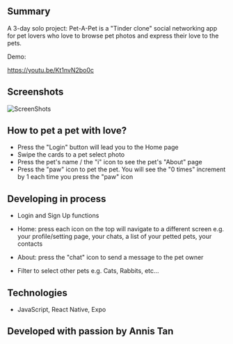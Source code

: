 ## Summary

A 3-day solo project: Pet-A-Pet is a "Tinder clone" social networking app for pet lovers who love to browse pet photos and express their love to the pets.

Demo:

https://youtu.be/Kt1nvN2bo0c


## Screenshots
![ScreenShots](https://user-images.githubusercontent.com/64669206/100396723-24371180-3014-11eb-934b-0198d41f6e69.png)


## How to pet a pet with love?

- Press the "Login" button will lead you to the Home page
- Swipe the cards to a pet select photo
- Press the pet's name / the "i" icon to see the pet's "About" page
- Press the "paw" icon to pet the pet. You will see the "0 times" increment by 1 each time you press the "paw" icon

## Developing in process

* Login and Sign Up functions

* Home: press each icon on the top will navigate to a different screen e.g. your profile/setting page, your chats, a list of your petted pets, your contacts

* About: press the "chat" icon to send a message to the pet owner

* Filter to select other pets e.g. Cats, Rabbits, etc...

## Technologies
- JavaScript, React Native, Expo


## Developed with passion by Annis Tan

